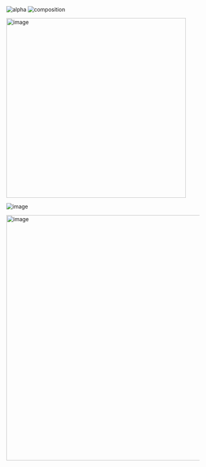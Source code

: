 ![alpha](https://user-images.githubusercontent.com/19977378/196653716-f7043bd5-dfc2-4e7d-be0f-e12a6af4c55b.gif)
![composition](https://user-images.githubusercontent.com/19977378/196654529-866bff5d-47a2-4584-9627-39b587799228.gif)

<img width="468" alt="image" src="https://user-images.githubusercontent.com/19977378/197931737-c2d8e760-a76d-478a-a6c9-4574fb5c70eb.png">

![image](https://user-images.githubusercontent.com/19977378/198279932-3eee424e-98a2-4249-bdeb-0f79127cbc9d.png)

<img width="639" alt="image" src="https://user-images.githubusercontent.com/19977378/209955620-657bdd1d-574c-40a2-b05d-42b9e5a15ae8.png">
